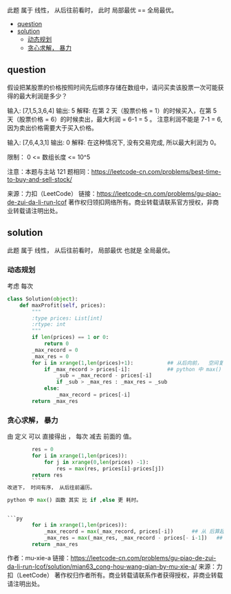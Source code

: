 此题 属于 线性， 从后往前看时， 此时 局部最优 == 全局最优。

<!-- TOC -->

- [question](#question)
- [solution](#solution)
    - [动态规划](#%E5%8A%A8%E6%80%81%E8%A7%84%E5%88%92)
    - [贪心求解， 暴力](#%E8%B4%AA%E5%BF%83%E6%B1%82%E8%A7%A3-%E6%9A%B4%E5%8A%9B)

<!-- /TOC -->

## question
假设把某股票的价格按照时间先后顺序存储在数组中，请问买卖该股票一次可能获得的最大利润是多少？

输入: [7,1,5,3,6,4]
输出: 5
解释: 在第 2 天（股票价格 = 1）的时候买入，在第 5 天（股票价格 = 6）的时候卖出，最大利润 = 6-1 = 5 。
     注意利润不能是 7-1 = 6, 因为卖出价格需要大于买入价格。


输入: [7,6,4,3,1]
输出: 0
解释: 在这种情况下, 没有交易完成, 所以最大利润为 0。
 

限制：
0 <= 数组长度 <= 10^5

注意：本题与主站 121 题相同：https://leetcode-cn.com/problems/best-time-to-buy-and-sell-stock/

来源：力扣（LeetCode）
链接：https://leetcode-cn.com/problems/gu-piao-de-zui-da-li-run-lcof
著作权归领扣网络所有。商业转载请联系官方授权，非商业转载请注明出处。

## solution
此题 属于 线性， 从后往前看时， 局部最优 也就是 全局最优。


### 动态规划

考虑 每次

```py
class Solution(object):
    def maxProfit(self, prices):
        """
        :type prices: List[int]
        :rtype: int
        """
        if len(prices) == 1 or 0:
            return 0
        _max_record = 0
        _max_res = 0 
        for i in xrange(1,len(prices)+1):           ## 从后向前，  空间复杂度 O1， 时间复杂度 On
            if _max_record > prices[-i]:            ## python 中 max() 函数 其实 比 if ,else 更 耗时
                _sub = _max_record - prices[-i]
                if _sub > _max_res : _max_res = _sub
            else:
                _max_record = prices[-i]
        return _max_res
```

### 贪心求解， 暴力
由 定义 可以 直接得出 ， 每次 减去 前面的 值。
```py
        res = 0
        for i in xrange(1,len(prices)):
            for j in xrange(0,len(prices) -1):
                res = max(res, prices[i]-prices[j])
        return res 
        ```
改进下， 时间有序， 从后往前遍历。

python 中 max() 函数 其实 比 if ,else 更 耗时。


```py
        for i in xrange(1,len(prices)):     
            _max_record = max(_max_record, prices[-i])      ## 从 后算起， 当前的最大值。
            _max_res = max(_max_res, _max_record - prices[- i-1])   ## 当前最大值 - 前一天的值
        return _max_res
```
作者：mu-xie-a
链接：https://leetcode-cn.com/problems/gu-piao-de-zui-da-li-run-lcof/solution/mian63_cong-hou-wang-qian-by-mu-xie-a/
来源：力扣（LeetCode）
著作权归作者所有。商业转载请联系作者获得授权，非商业转载请注明出处。